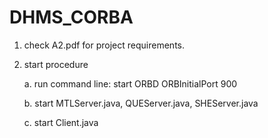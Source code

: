 # DHMS_CORBA

1. check A2.pdf for project requirements.
2. start procedure

   a. run command line: start ORBD ORBInitialPort 900
   
   b. start MTLServer.java,  QUEServer.java,  SHEServer.java
   
   c. start Client.java
   
